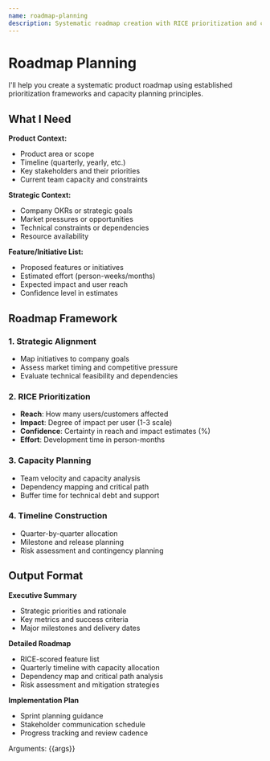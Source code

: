 ```yaml
---
name: roadmap-planning
description: Systematic roadmap creation with RICE prioritization and capacity planning
---
```


# Roadmap Planning

I'll help you create a systematic product roadmap using established prioritization frameworks and capacity planning principles.

## What I Need

**Product Context:**
- Product area or scope
- Timeline (quarterly, yearly, etc.)
- Key stakeholders and their priorities
- Current team capacity and constraints

**Strategic Context:**
- Company OKRs or strategic goals
- Market pressures or opportunities
- Technical constraints or dependencies
- Resource availability

**Feature/Initiative List:**
- Proposed features or initiatives
- Estimated effort (person-weeks/months)
- Expected impact and user reach
- Confidence level in estimates

## Roadmap Framework

### 1. Strategic Alignment
- Map initiatives to company goals
- Assess market timing and competitive pressure
- Evaluate technical feasibility and dependencies

### 2. RICE Prioritization
- **Reach**: How many users/customers affected
- **Impact**: Degree of impact per user (1-3 scale)
- **Confidence**: Certainty in reach and impact estimates (%)
- **Effort**: Development time in person-months

### 3. Capacity Planning
- Team velocity and capacity analysis
- Dependency mapping and critical path
- Buffer time for technical debt and support

### 4. Timeline Construction
- Quarter-by-quarter allocation
- Milestone and release planning
- Risk assessment and contingency planning

## Output Format

**Executive Summary**
- Strategic priorities and rationale
- Key metrics and success criteria
- Major milestones and delivery dates

**Detailed Roadmap**
- RICE-scored feature list
- Quarterly timeline with capacity allocation
- Dependency map and critical path analysis
- Risk assessment and mitigation strategies

**Implementation Plan**
- Sprint planning guidance
- Stakeholder communication schedule
- Progress tracking and review cadence

Arguments: {{args}}